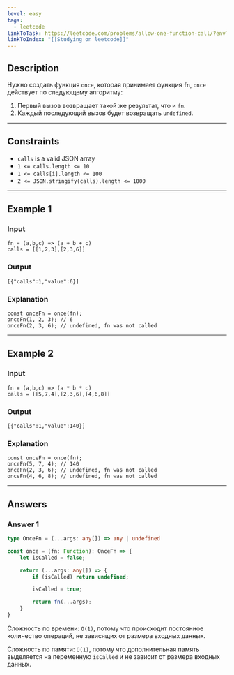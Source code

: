 ```yaml
---
level: easy
tags:
  - leetcode
linkToTask: https://leetcode.com/problems/allow-one-function-call/?envType=study-plan-v2&envId=30-days-of-javascript
linkToIndex: "[[Studying on leetcode]]"
---
```

## Description

Нужно создать функция `once`, которая принимает функция `fn`, `once` действует по следующему алгоритму:
1. Первый вызов возвращает такой же результат, что и `fn`.
2. Каждый последующий вызов будет возвращать `undefined`.

---
## Constraints

- `calls` is a valid JSON array
- `1 <= calls.length <= 10`
- `1 <= calls[i].length <= 100`
- `2 <= JSON.stringify(calls).length <= 1000`

---
## Example 1

### Input

```
fn = (a,b,c) => (a + b + c)
calls = [[1,2,3],[2,3,6]]
```
### Output

```
[{"calls":1,"value":6}]
```
### Explanation

```
const onceFn = once(fn);
onceFn(1, 2, 3); // 6
onceFn(2, 3, 6); // undefined, fn was not called
```

---
## Example 2

### Input

```
fn = (a,b,c) => (a * b * c)
calls = [[5,7,4],[2,3,6],[4,6,8]]
```
### Output

```
[{"calls":1,"value":140}]
```
### Explanation

```
const onceFn = once(fn);
onceFn(5, 7, 4); // 140
onceFn(2, 3, 6); // undefined, fn was not called
onceFn(4, 6, 8); // undefined, fn was not called
```

---
## Answers

### Answer 1

```typescript
type OnceFn = (...args: any[]) => any | undefined

const once = (fn: Function): OnceFn => {
    let isCalled = false;

    return (...args: any[]) => {
        if (isCalled) return undefined;

        isCalled = true;

        return fn(...args);
    }
}

```

Сложность по времени: `O(1)`, потому что происходит постоянное количество операций, не зависящих от размера входных данных.

Сложность по памяти: `O(1)`, потому что дополнительная память выделяется на переменную `isCalled` и не зависит от размера входных данных.

